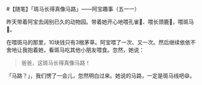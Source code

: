 #【随笔】「斑马长得真像马路」——阿宝趣事（五一一）

昨天带着阿宝去阔别已久的动物园。带着她开心地喂孔雀🦚、喂长颈鹿🦒，喂斑马🦓。

在喂斑马的那里，10块钱只有3根茅草。阿宝喂了一次、又一次。然后继续依依不舍地让我抱着她，看斑马吃其他小朋友喂食。忽然，她说：

> 爸爸，这斑马长得真像马路！

「马路？」，我们愣了一会儿，忽然明白过来。她说的马路，一定是斑马线吧😄。